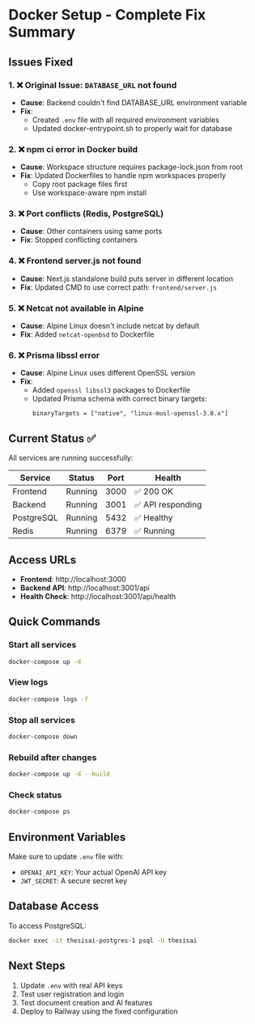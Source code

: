 # Docker Setup - Complete Fix Summary

## Issues Fixed

### 1. ❌ Original Issue: `DATABASE_URL` not found
- **Cause**: Backend couldn't find DATABASE_URL environment variable
- **Fix**: 
  - Created `.env` file with all required environment variables
  - Updated docker-entrypoint.sh to properly wait for database

### 2. ❌ npm ci error in Docker build
- **Cause**: Workspace structure requires package-lock.json from root
- **Fix**: Updated Dockerfiles to handle npm workspaces properly
  - Copy root package files first
  - Use workspace-aware npm install

### 3. ❌ Port conflicts (Redis, PostgreSQL)
- **Cause**: Other containers using same ports
- **Fix**: Stopped conflicting containers

### 4. ❌ Frontend server.js not found
- **Cause**: Next.js standalone build puts server in different location
- **Fix**: Updated CMD to use correct path: `frontend/server.js`

### 5. ❌ Netcat not available in Alpine
- **Cause**: Alpine Linux doesn't include netcat by default
- **Fix**: Added `netcat-openbsd` to Dockerfile

### 6. ❌ Prisma libssl error
- **Cause**: Alpine Linux uses different OpenSSL version
- **Fix**: 
  - Added `openssl libssl3` packages to Dockerfile
  - Updated Prisma schema with correct binary targets:
    ```prisma
    binaryTargets = ["native", "linux-musl-openssl-3.0.x"]
    ```

## Current Status ✅

All services are running successfully:

| Service    | Status  | Port  | Health |
|------------|---------|-------|--------|
| Frontend   | Running | 3000  | ✅ 200 OK |
| Backend    | Running | 3001  | ✅ API responding |
| PostgreSQL | Running | 5432  | ✅ Healthy |
| Redis      | Running | 6379  | ✅ Running |

## Access URLs

- **Frontend**: http://localhost:3000
- **Backend API**: http://localhost:3001/api
- **Health Check**: http://localhost:3001/api/health

## Quick Commands

### Start all services
```bash
docker-compose up -d
```

### View logs
```bash
docker-compose logs -f
```

### Stop all services
```bash
docker-compose down
```

### Rebuild after changes
```bash
docker-compose up -d --build
```

### Check status
```bash
docker-compose ps
```

## Environment Variables

Make sure to update `.env` file with:
- `OPENAI_API_KEY`: Your actual OpenAI API key
- `JWT_SECRET`: A secure secret key

## Database Access

To access PostgreSQL:
```bash
docker exec -it thesisai-postgres-1 psql -U thesisai
```

## Next Steps

1. Update `.env` with real API keys
2. Test user registration and login
3. Test document creation and AI features
4. Deploy to Railway using the fixed configuration